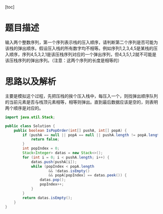 [toc]
# 题目描述
输入两个整数序列，第一个序列表示栈的压入顺序，请判断第二个序列是否可能为该栈的弹出顺序。假设压入栈的所有数字均不相等。例如序列1,2,3,4,5是某栈的压入顺序，序列4,5,3,2,1是该压栈序列对应的一个弹出序列，但4,3,5,1,2就不可能是该压栈序列的弹出序列。（注意：这两个序列的长度是相等的）

# 思路以及解析
主要是模拟这个过程，先把压栈的挨个压入栈中，每压入一个，则找弹出顺序队列的当前元素是否与栈顶元素相等，相等则弹出。直到最后数据应该是空的，则表明两个顺序是对应的。

```java
import java.util.Stack;

public class Solution {
    public boolean IsPopOrder(int[] pushA, int[] popA) {
        if (pushA == null || popA == null || pushA.length != popA.length) {
            return false;
        }
        int popIndex = 0;
        Stack<Integer> datas = new Stack<>();
        for (int i = 0; i < pushA.length; i++) {
            datas.push(pushA[i]);
            while (popIndex < popA.length
                    && !datas.isEmpty()
                    && popA[popIndex] == datas.peek()) {
                datas.pop();
                popIndex++;
            }
        }
        return datas.isEmpty();
    }
}
```
